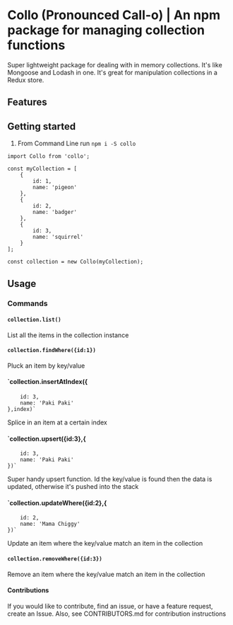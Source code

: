 # Collo (Pronounced Call-o) | An npm package for managing collection functions 
Super lightweight package for dealing with in memory collections. It's like Mongoose and Lodash in one.
It's great for manipulation collections in a Redux store.

## Features


## Getting started
1. From Command Line run `npm i -S collo`


```
import Collo from 'collo';

const myCollection = [
    {
        id: 1,
        name: 'pigeon'
    },
    {
        id: 2,
        name: 'badger'
    },
    {
        id: 3,
        name: 'squirrel'
    }
];

const collection = new Collo(myCollection);

```

## Usage
### Commands

#### `collection.list()`
List all the items in the collection instance


#### `collection.findWhere({id:1})`
Pluck an item by key/value


#### `collection.insertAtIndex({
        id: 3,
        name: 'Paki Paki'
    },index)`
Splice in an item at a certain index


#### `collection.upsert({id:3},{
        id: 3,
        name: 'Paki Paki'
    })`
Super handy upsert function. Id the key/value is found then the data is updated, otherwise it's pushed into the stack


#### `collection.updateWhere({id:2},{
        id: 2,
        name: 'Mama Chiggy'
    })`
Update an item where the key/value match an item in the collection

#### `collection.removeWhere({id:3})`
Remove an item where the key/value match an item in the collection


#### Contributions
If you would like to contribute, find an issue, or have a feature request, create an Issue.
Also, see CONTRIBUTORS.md for contribution instructions